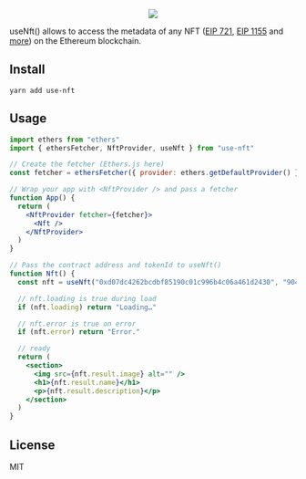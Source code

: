 <p align=center><img src=https://user-images.githubusercontent.com/36158/112539178-8fb5a380-8da8-11eb-973e-caa6ea6bbbe0.png>

useNft() allows to access the metadata of any NFT ([EIP 721](https://eips.ethereum.org/EIPS/eip-721), [EIP 1155](https://eips.ethereum.org/EIPS/eip-1155) and [more](https://www.larvalabs.com/cryptopunks)) on the Ethereum blockchain.

## Install

```console
yarn add use-nft
```

## Usage

```jsx
import ethers from "ethers"
import { ethersFetcher, NftProvider, useNft } from "use-nft"

// Create the fetcher (Ethers.js here)
const fetcher = ethersFetcher({ provider: ethers.getDefaultProvider() })

// Wrap your app with <NftProvider /> and pass a fetcher
function App() {
  return (
    <NftProvider fetcher={fetcher}>
      <Nft />
    </NftProvider>
  )
}

// Pass the contract address and tokenId to useNft()
function Nft() {
  const nft = useNft("0xd07dc4262bcdbf85190c01c996b4c06a461d2430", "90473")

  // nft.loading is true during load
  if (nft.loading) return "Loading…"

  // nft.error is true on error
  if (nft.error) return "Error."

  // ready
  return (
    <section>
      <img src={nft.result.image} alt="" />
      <h1>{nft.result.name}</h1>
      <p>{nft.result.description}</p>
    </section>
  )
}
```

## License

MIT
